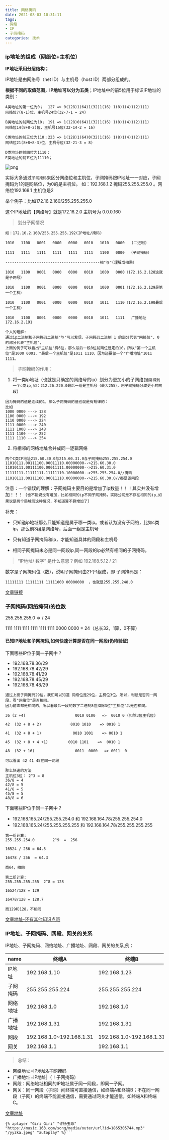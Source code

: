 ```yaml
---
title: 网络掩码
date: 2021-08-03 10:31:11
tags:
- 网络
- IP
- 子网掩码
categories: 技术
---
```


### ip地址的组成（网络位+主机位）

**IP地址采用分层结构；**

IP地址是由网络号（net ID）与主机号（host ID）两部分组成的。

**根据不同的取值范围，IP地址可以分为五类**；IP地址中的前5位用于标识IP地址的类别：

```
A类地址的第一位为0；  127 => 0(128)1(64)1(32)1(16) 1(8)1(4)1(2)1(1)
网络位7(8-1)位，主机号24位(32-7-1 = 24)

B类地址的前两位为10； 191 => 1(128)0(64)1(32)1(16) 1(8)1(4)1(2)1(1)
网络位14(8+8-2)位，主机号16位(32-14-2 = 16)

C类地址的前三位为110；223 => 1(128)1(64)0(32)1(16) 1(8)1(4)1(2)1(1)
网络位21(8+8+8-3)位，主机号位(32-21-3 = 8)

D类地址的前四位为1110；
E类地址的前五位为11110；
```
![png](网络掩码/wl_1.png)

实际大多通过`子网掩码`来区分网络位和主机位，子网掩码跟IP地址一一对应，子网掩码为1的是网络位，为0的是主机位。
如：192.168.1.2 掩码255.255.255.0 。网络位192.168.1 主机位是2

举个例子：比如172.16.2.160/255.255.255.0

这个IP地址的【网络号】就是172.16.2.0 主机号为   0.0.0.160 

> 划分子网情况

```
如：172.16.2.160/255.255.255.192(IP地址/掩码)

1010   1100   0001   0000   0000   0010   1010   0000   (二进制)

1111   1111   1111   1111   1111   1111   1100   0000  （子网掩码）

------------------------------------------相"与"(理解成相乘）

1010   1100   0001   0000   0000   0010   1000   0000（172.16.2.128这就是子网号）

1010   1100   0001   0000   0000   0010   1000   0001（172.16.2.129是第一个主机）

1010   1100   0001   0000   0000   0010   1011   1110（172.16.2.190最后一个主机）

1010   1100   0001   0000   0000   0010   1011   1111   广播地址  172.16.2.191 

个人的理解:
通过ip二进制和子网掩码二进制"与"可以发现，子网掩码二进制 1 的部分代表"网络位", 0 的部分代表"主机位"，
上面的例子可以看出"主机位"有6位，那么最后一段8位前两位是定的10，所以"第一个主机位"是1000 0001，"最后一个主机位"是1011 1110，因为还要留一个"广播地址"1011 1111。 
```

> 子网掩码的作用：

1. 将一类ip地址（也就是只确定的网络号的ip）划分为更加小的子网络(`通常得到一个c类ip,如：212.26.220.0最后一组是主机号（最大255），用子网掩码分成更小的网段`）

```
因为掩码的值是连续的1，那么子网掩码的值也就是有规律的：
比如
1000 0000 ---> 128
1100 0000 ---> 192
1110 0000 ---> 224
1111 0000 ---> 240
1111 1000 ---> 248
1111 1100 ---> 252
1111 1110 ---> 254
```

2. 将相邻的网络地址合并成同一逻辑网络

```
两个C类IP地址215.60.30.0与215.60.31.0与子网掩码255.255.254.0
11010111.00111100.00011110.00000000-->215.60.30.0
11010111.00111100.00011111.00000000-->215.60.31.0
11111111.11111111.11111110.10000000-->255.255.254.0//掩码
11010111.00111100.00011110.00000000-->215.60.30.0//都是该网段
```

注意：一个错误的理解：子网掩码主要目的是增加了ip数量！！！其实并没有增加！！！（`也不能说没有增加，比如相同的ip不同子网掩码，实际公网是不存在相同的ip,如果说是两个局域网这种情况，不知道算不算增加了`）

补充：

* 只知道ip地址那么只能知道是属于哪一类ip。或者认为没有子网络，比如c类ip，那么前3组是网络号，后面一组是主机号

* 只有知道子网掩码和ip，才能知道具体的网段和主机号

* 相同子网掩码未必是同一网段ip,同一网段的ip必然有相同的子网掩码。


> “IP地址/ 数字” 是什么意思？例如 192.168.5.12 / 21

数字是子网掩码位（数），说明子网掩码由21个1组成，即 子网掩码是：
```
11111111 11111111 11111000 00000000  ，也就是255.255.248.0
```

[文章链接](http://t.zoukankan.com/straybirds-p-5319604.html)

### 子网掩码(网络掩码)的位数

255.255.255.0  => / 24

1111 1111 1111 1111 1111 1111 0000 0000  = 24（总长32，1算，0不算）

#### 已知IP地址和子网掩码,如何快速计算是否在同一网段(仍待验证)

下面哪些IP位于同一子网中？

* 192.168.78.36/29
* 192.168.78.42/29
* 192.168.78.41/29
* 192.168.78.45/29
* 192.168.78.48/29

```
通过上面子网掩码29位，我们可以知道 网络位是29位，主机位3位。所以，判断是否同一网段，看"网络位"是否相同。
因为前面都是相同的，所以看最后一段的数字二进制8位扣除3位"主机位"后是否相同。

36 (2 +4)                      0010 0100   =>  0010 0 (扣除3位主机位)

42  (32 + 8 + 2)             0010 1010    => 0010 1

41  (32 + 8 + 1)              0010 1001    => 0010 1

45  (32 + 8 + 4 +1)         0010 1101    =>  0010 1

48  (32 + 16)                  0011  0000   => 0011  0

可以看出 42 41 45在同一网段

那么快速的方法
主机位3位： 2^3 = 8
36/8 = 4
42/8 = 5
41/8 = 5
45/8 = 5
48/8 = 6
```

下面哪些IP位于同一子网中？
* 192.168.165.24/255.255.254.0 和 192.168.164.78/255.255.254.0
* 192.168.165.24/255.255.255.255 和 192.168.164.78/255.255.255.255

```
第一组计算:
255.255.254.0        2^9  =  256

16524 / 256 = 64.5

16478 / 256  = 64.3

商64，相同

第二组计算:
255.255.255.255  2^8 = 128

16524/128 = 129

16478/128 = 128.7

商129和128，不相同
```

[文章地址-还有其他知识点哦](https://mp.weixin.qq.com/s/VmXgt6usAfPKyfmsAM_UZg)

### IP地址、子网掩码、网段、网关的关系

IP地址、子网掩码、网络地址、广播地址、网段、网关的关系,例：

|name |终端A	|终端B	|终端C|
|---- |--- | --- | ---|
|IP地址	|192.168.1.10	|192.168.1.23	|192.168.1.40|
|子网掩码	|255.255.255.224	|255.255.255.224	|255.255.255.224|
|网络地址	|192.168.1.0	|192.168.1.0	|192.168.1.32|
|广播地址	|192.168.1.31	|192.168.1.31	|192.168.1.63|
|网段	|192.168.1.0~192.168.1.31	|192.168.1.0~192.168.1.31	|192.168.1.31~192.168.1.63|
|网关	|192.168.1.1	|192.168.1.1	|192.168.1.32|

> 总结：

* 网络地址=IP地址&子网掩码
* 广播地址=IP地址|（！子网掩码）
* 网段：网络地址相同的IP地址属于同一网段，即同一子网。
* 网关：同一网段（子网）间终端可直接通信，如终端A和终端B；不在同一网段（子网）的终端不能直接通信，需要通过网关才能通信，如终端A和终端C。

[文章地址](https://blog.csdn.net/qq_41324483/article/details/100179816)

```
{% aplayer "Giri Giri" "许杨玉琢" "https://music.163.com/song/media/outer/url?id=1865305744.mp3" "/yyzka.jpeg" "autoplay" %}```
